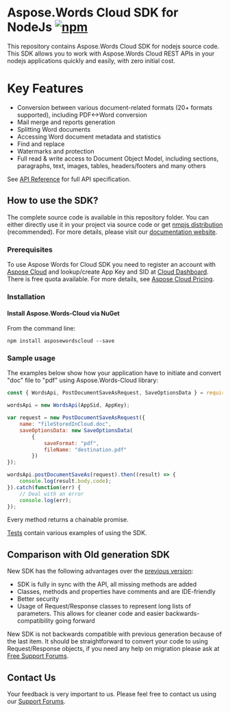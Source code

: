 # Aspose.Words Cloud SDK for NodeJs [![npm](https://img.shields.io/npm/v/npm.svg)](https://www.npmjs.com/package/asposewordscloud)
This repository contains Aspose.Words Cloud SDK for nodejs source code. This SDK allows you to work with Aspose.Words Cloud REST APIs in your nodejs applications quickly and easily, with zero initial cost.

# Key Features
* Conversion between various document-related formats (20+ formats supported), including PDF<->Word conversion
* Mail merge and reports generation 
* Splitting Word documents
* Accessing Word document metadata and statistics
* Find and replace
* Watermarks and protection
* Full read & write access to Document Object Model, including sections, paragraphs, text, images, tables, headers/footers and many others

See [API Reference](https://apireference.aspose.cloud/words/) for full API specification.

## How to use the SDK?
The complete source code is available in this repository folder. You can either directly use it in your project via source code or get [nmpjs distribution](https://www.npmjs.com/package/asposewordscloud) (recommended). For more details, please visit our [documentation website](https://docs.aspose.cloud/display/wordscloud/Available+SDKs).

### Prerequisites

To use Aspose Words for Cloud SDK you need to register an account with [Aspose Cloud](https://www.aspose.cloud/) and lookup/create App Key and SID at [Cloud Dashboard](https://dashboard.aspose.cloud/#/apps). There is free quota available. For more details, see [Aspose Cloud Pricing](https://purchase.aspose.cloud/pricing).

### Installation

#### Install Aspose.Words-Cloud via NuGet

From the command line:

	npm install asposewordscloud --save


### Sample usage

The examples below show how your application have to initiate and convert "doc" file to "pdf" using Aspose.Words-Cloud library:
``` js
const { WordsApi, PostDocumentSaveAsRequest, SaveOptionsData } = require("asposewordscloud");

wordsApi = new WordsApi(AppSid, AppKey);

var request = new PostDocumentSaveAsRequest({
    name: "fileStoredInCloud.doc",
    saveOptionsData: new SaveOptionsData(
        {
            saveFormat: "pdf",
            fileName: "destination.pdf"
        })
});

wordsApi.postDocumentSaveAs(request).then((result) => {    
    console.log(result.body.code);    
}).catch(function(err) {
    // Deal with an error
    console.log(err);
});

```

Every method returns a chainable promise.

[Tests](Aspose.Words.Cloud.Sdk.Tests) contain various examples of using the SDK.


## Comparison with Old generation SDK
New SDK has the following advantages over the [previous version](https://github.com/aspose-words/Aspose.Words-for-Cloud):
+ SDK is fully in sync with the API, all missing methods are added
+ Classes, methods and properties have comments and are IDE-friendly
+ Better security
+ Usage of Request/Response classes to represent long lists of parameters. This allows for cleaner code and easier backwards-compatibility going forward

New SDK is not backwards compatible with previous generation because of the last item. It should be straightforward to convert your code to using Request/Response objects, if you need any help on migration please ask at [Free Support Forums](https://forum.aspose.cloud/c/words).

## Contact Us
Your feedback is very important to us. Please feel free to contact us using our [Support Forums](https://forum.aspose.cloud/c/words).
